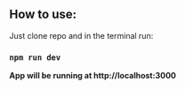 ## How to use:

Just clone repo and in the terminal run:

### `npm run dev`

**App will be running at http://localhost:3000**
